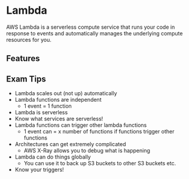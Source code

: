 # Lambda

AWS Lambda is a serverless compute service that runs your code in response to events and automatically manages the underlying compute resources for you. 

## Features

## Exam Tips

- Lambda scales out (not up) automatically
- Lambda functions are independent
  - 1 event = 1 function
- Lambda is serverless
- Know what services are serverless!
- Lambda functions can trigger other lambda functions
  - 1 event can = x number of functions if functions trigger other functions
- Architectures can get extremely complicated
  - AWS X-Ray allows you to debug what is happening
- Lambda can do things globally
  - You can use it to back up S3 buckets to other S3 buckets etc.
- Know your triggers!